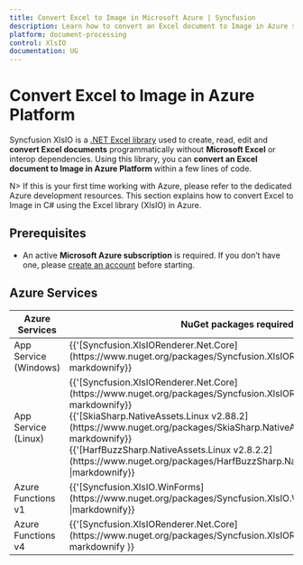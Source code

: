 ```yaml
---
title: Convert Excel to Image in Microsoft Azure | Syncfusion
description: Learn how to convert an Excel document to Image in Azure services using .NET Excel library (XlsIO) without Microsoft Excel or interop dependencies.
platform: document-processing
control: XlsIO
documentation: UG
---
```


# Convert Excel to Image in Azure Platform 

Syncfusion XlsIO is a [.NET Excel library](https://www.syncfusion.com/document-processing/excel-framework/net) used to create, read, edit and **convert Excel documents** programmatically without **Microsoft Excel** or interop dependencies. Using this library, you can **convert an Excel document to Image in Azure Platform** within a few lines of code.

N> If this is your first time working with Azure, please refer to the dedicated Azure development resources. This section explains how to convert Excel to Image in C# using the Excel library (XlsIO) in Azure. 

## Prerequisites 
* An active **Microsoft Azure subscription** is required. If you don’t have one, please [create an account](https://portal.azure.com/#home) before starting.

## Azure Services
<table>
<thead>
<tr>
<th>
Azure Services<br/></th><th>
NuGet packages required<br/></th></tr></thead>
<tr>
<td>
App Service (Windows)
<br/></td><td>
{{'[Syncfusion.XlsIORenderer.Net.Core](https://www.nuget.org/packages/Syncfusion.XlsIORenderer.Net.Core)' | markdownify}}</td></tr>
<tr>
<td>
App Service (Linux)
<br/></td><td>
{{'[Syncfusion.XlsIORenderer.Net.Core](https://www.nuget.org/packages/Syncfusion.XlsIORenderer.Net.Core)' | markdownify}}<br/>
{{'[SkiaSharp.NativeAssets.Linux v2.88.2](https://www.nuget.org/packages/SkiaSharp.NativeAssets.Linux/2.88.2)' | markdownify}}<br/>{{'[HarfBuzzSharp.NativeAssets.Linux v2.8.2.2](https://www.nuget.org/packages/HarfBuzzSharp.NativeAssets.Linux/2.8.2.2)' |markdownify}} <br/></td></tr>
<tr>
<td>
Azure Functions v1
<br/></td><td>
{{'[Syncfusion.XlsIO.WinForms](https://www.nuget.org/packages/Syncfusion.XlsIO.WinForms)' |markdownify}} <br/></td></tr>
<tr>
<td>
Azure Functions v4
<br/></td><td>
{{'[Syncfusion.XlsIORenderer.Net.Core](https://www.nuget.org/packages/Syncfusion.XlsIORenderer.Net.Core)' | markdownify }}<br/></td></tr>
</table>
